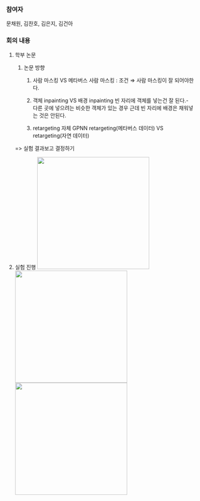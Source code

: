 ### 참여자

문채원, 김찬호, 김은지, 김건아

### 회의 내용

1. 학부 논문 
    1. 논문 방향
        1. 사람 마스킹 VS 메타버스 사람 마스킹
            : 조건 ⇒ 사람 마스킹이 잘 되어야한다. 
            
        2. 객체 inpainting VS 배경 inpainting 
            빈 자리에 객체를 넣는건 잘 된다.- 다른 곳에 넣으려는 비슷한 객체가 있는 경우
            근데 빈 자리에 배경은 채워넣는 것은 안된다. 
            
        3. retargeting 자체
            GPNN retargeting(메타버스 데이터) VS retargeting(자연 데이터)
     
      => 실험 결과보고 결정하기
2. 실험 진행
   <img src="https://github.com/coolho1129/Metaverse-Background-Research/assets/111948424/a66bd443-b59d-4295-8a8e-0dbc7d3d1305" width="300" height="300">
   <img src="https://github.com/coolho1129/Metaverse-Background-Research/assets/111948424/35e36786-9ef1-4ec3-9876-f156b0412be0" width="300" height="300">
   <img src="https://github.com/coolho1129/Metaverse-Background-Research/assets/111948424/2223824e-0302-42b4-b5b5-66d34e0984f9" width="300" height="300">


